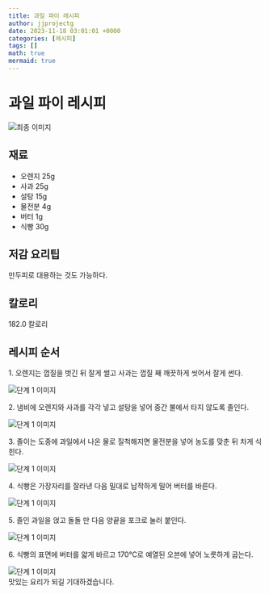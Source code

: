 ```yaml
---
title: 과일 파이 레시피
author: jjprojectg
date: 2023-11-18 03:01:01 +0000
categories: [레시피]
tags: []
math: true
mermaid: true
---
```

<meta name="og:type" content="website"/>
<meta charset="UTF-8"/>
<div class="header">
  <h1>과일 파이 레시피</h1>
</div>

<div class="container my-4">
  <div class="row">
    <div class="col-12 col-md-6">
      <div class="recipe-image">
        <img src="http://www.foodsafetykorea.go.kr/uploadimg/20141117/20141117053735_1416213455900.jpg" class="step-image" alt="최종 이미지"/>
      </div>
    </div>
    <div class="col-12 col-md-6">
      <div class="ingredients">
        <h2>재료</h2>
        <ul class="card">
          <li> 오렌지 25g </li>
          <li>  사과 25g </li>
          <li>  설탕 15g </li>
          <li>  물전분 4g </li>
          <li>  버터 1g </li>
          <li>  식빵 30g </li>
</ul>
      </div>
    </div>
    <div class="col-12 col-md-6">
      <div class="ingredients">
        <h2>저감 요리팁</h2>
        <div class="card"> 
          <p>
            만두피로 대용하는 것도 가능하다.
          </p>
        </div>
      </div>
      <div class="ingredients">
        <h2>칼로리</h2>
        <div class="card"> 
          <p>
            182.0 칼로리
          </p>
        </div>
      </div>
    </div>
  </div>

  <h2 class="my-4">레시피 순서</h2>
  <div class="card recipe-card">
    <div class="card-body recipe-step">
      <p class="card-text step-description">1. 오렌지는 껍질을 벗긴 뒤 잘게 썰고 사과는 껍질 째 깨끗하게 씻어서 잘게 썬다.</p>
      <img src="http://www.foodsafetykorea.go.kr/uploadimg/cook/999-1.jpg" alt="단계 1 이미지" class="step-image"/>
    </div>
  </div>
  <div class="card recipe-card">
    <div class="card-body recipe-step">
      <p class="card-text step-description">2. 냄비에 오렌지와 사과를 각각 넣고 설탕을 넣어 중간 불에서 타지 않도록 졸인다.</p>
      <img src="http://www.foodsafetykorea.go.kr/uploadimg/cook/999-2.jpg" alt="단계 1 이미지" class="step-image"/>
    </div>
  </div>
  <div class="card recipe-card">
    <div class="card-body recipe-step">
      <p class="card-text step-description">3. 졸이는 도중에 과일에서 나온 물로 질척해지면 물전분을 넣어 농도를 맞춘 뒤 차게 식힌다.</p>
      <img src="http://www.foodsafetykorea.go.kr/uploadimg/cook/999-3.jpg" alt="단계 1 이미지" class="step-image"/>
    </div>
  </div>
  <div class="card recipe-card">
    <div class="card-body recipe-step">
      <p class="card-text step-description">4. 식빵은 가장자리를 잘라낸 다음 밀대로 납작하게 밀어 버터를 바른다.</p>
      <img src="http://www.foodsafetykorea.go.kr/uploadimg/cook/999-4.jpg" alt="단계 1 이미지" class="step-image"/>
    </div>
  </div>
  <div class="card recipe-card">
    <div class="card-body recipe-step">
      <p class="card-text step-description">5. 졸인 과일을 얹고 돌돌 만 다음 양끝을 포크로 눌러 붙인다.</p>
      <img src="http://www.foodsafetykorea.go.kr/uploadimg/cook/999-5.jpg" alt="단계 1 이미지" class="step-image"/>
    </div>
  </div>
  <div class="card recipe-card">
    <div class="card-body recipe-step">
      <p class="card-text step-description">6. 식빵의 표면에 버터를 얇게 바르고 170℃로 예열된 오븐에 넣어 노릇하게 굽는다.</p>
      <img src="http://www.foodsafetykorea.go.kr/uploadimg/cook/999-6.jpg" alt="단계 1 이미지" class="step-image"/>
    </div>
  </div>

</div>
맛있는 요리가 되길 기대하겠습니다.
